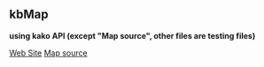## kbMap
**using kako API 
(except "Map source", other files are testing files)** 
<br>

[Web Site](https://wesd724.github.io/kbMap/map.html)
[Map source](https://github.com/wesd724/kbMap/blob/master/map.html)